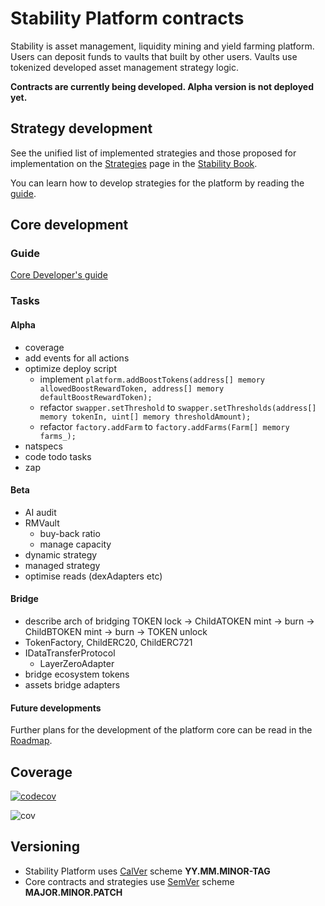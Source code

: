 # Stability Platform contracts

Stability is asset management, liquidity mining and yield farming platform. Users can deposit funds to vaults that built by other users.
Vaults use tokenized developed asset management strategy logic.

**Contracts are currently being developed. Alpha version is not deployed yet.**

## Strategy development

See the unified list of implemented strategies and those proposed for implementation on the [Strategies](https://book.stabilitydao.org/strategies.html) page in the [Stability Book](https://book.stabilitydao.org).

You can learn how to develop strategies for the platform by reading the [guide](./src/strategies/README.md).

## Core development

### Guide

[Core Developer's guide](./src/core/README.md)

### Tasks

#### Alpha

* coverage
* add events for all actions
* optimize deploy script
  * implement `platform.addBoostTokens(address[] memory allowedBoostRewardToken, address[] memory defaultBoostRewardToken);`
  * refactor `swapper.setThreshold` to `swapper.setThresholds(address[] memory tokenIn, uint[] memory thresholdAmount);`
  * refactor `factory.addFarm` to `factory.addFarms(Farm[] memory farms_);`
* natspecs
* code todo tasks
* zap

#### Beta

* AI audit
* RMVault
  * buy-back ratio
  * manage capacity
* dynamic strategy
* managed strategy
* optimise reads (dexAdapters etc)

#### Bridge

* describe arch of bridging TOKEN lock -> ChildATOKEN mint -> burn -> ChildBTOKEN mint -> burn -> TOKEN unlock
* TokenFactory, ChildERC20, ChildERC721
* IDataTransferProtocol
  * LayerZeroAdapter
* bridge ecosystem tokens
* assets bridge adapters

#### Future developments

Further plans for the development of the platform core can be read in the [Roadmap](https://book.stabilitydao.org/roadmap.html).

## Coverage

[![codecov](https://codecov.io/gh/stabilitydao/stability-platform-contracts/graph/badge.svg?token=HXU4SR81AV)](https://codecov.io/gh/stabilitydao/stability-platform-contracts)

![cov](https://codecov.io/gh/stabilitydao/stability-platform-contracts/graphs/tree.svg?token=HXU4SR81AV)

## Versioning

* Stability Platform uses [CalVer](https://calver.org/) scheme **YY.MM.MINOR-TAG**
* Core contracts and strategies use [SemVer](https://semver.org/) scheme **MAJOR.MINOR.PATCH**
